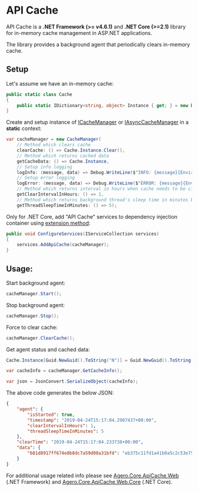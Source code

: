 # API Cache

API Cache is a **.NET Framework (>= v4.6.1)** and **.NET Core (>=2.1)** library for in-memory cache management in ASP.NET applications.

The library provides a background agent that periodically clears in-memory cache.

## Setup
Let's assume we have an in-memory cache:
```csharp
public static class Cache
{
	public static IDictionary<string, object> Instance { get; } = new Dictionary<string, object>();
}
```

Create and setup instance of [ICacheManager](./Agero.Core.ApiCache/ICacheManager.cs) or [IAsyncCacheManager](./Agero.Core.ApiCache/IAsyncCacheManager.cs) in a **static** context:
```csharp
var cacheManager = new CacheManager(
	// Method which clears cache
	clearCache: () => Cache.Instance.Clear(),
	// Method which returns cached data
	getCacheData: () => Cache.Instance,
	// Setup info logging 
	logInfo: (message, data) => Debug.WriteLine($"INFO: {message}{Environment.NewLine}{JsonConvert.SerializeObject(data)}"),
	// Setup error logging 
	logError: (message, data) => Debug.WriteLine($"ERROR: {message}{Environment.NewLine}{JsonConvert.SerializeObject(data)}"),
	// Method which returns interval in hours when cache needs to be cleared again
	getClearIntervalInHours: () => 1,
	// Method which returns background thread's sleep time in minutes before attempting to clear cache again
	getThreadSleepTimeInMinutes: () => 5);
```

Only for .NET Core, add "API Cache" services to dependency injection container using [extension method](./Agero.Core.ApiCache/Extensions/ServiceCollectionExtensions.cs):
```csharp
public void ConfigureServices(IServiceCollection services)
{
    services.AddApiCache(cacheManager);
}
```

## Usage:
Start background agent:
 ```csharp
cacheManager.Start();  
```

Stop background agent:
 ```csharp
cacheManager.Stop();  
```

Force to clear cache:
```csharp
cacheManager.ClearCache();  
```

Get agent status and cached data:
```csharp
Cache.Instance[Guid.NewGuid().ToString("N")] = Guid.NewGuid().ToString("N");

var cacheInfo = cacheManager.GetCacheInfo();  

var json = JsonConvert.SerializeObject(cacheInfo);  
```

The above code generates the below JSON:
```json
{
    "agent": {
        "isStarted": true,
        "timestamp": "2019-04-24T15:17:04.2907437+00:00",
        "clearIntervalInHours": 1,
        "threadSleepTimeInMinutes": 5
    },
    "clearTime": "2019-04-24T15:17:04.233738+00:00",
    "data": {
        "681d8917ff674e0b8dc7a59d08a31bfd": "eb375c11fd1a41b0a5c2c53e754c5c6c"
    }
}
```

For additional usage related info please see [Agero.Core.ApiCache.Web](./Agero.Core.ApiCache.Web/) (.NET Framework) and [Agero.Core.ApiCache.Web.Core](./Agero.Core.ApiCache.Web.Core/) (.NET Core).